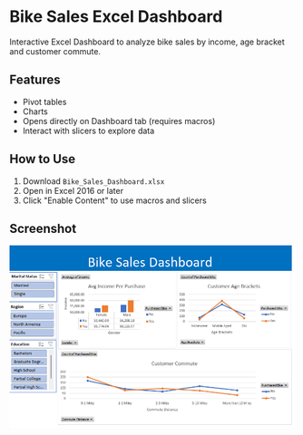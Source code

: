 # Bike Sales Excel Dashboard

Interactive Excel Dashboard to analyze bike sales by income, age bracket and customer commute.

## Features
- Pivot tables 
- Charts 
- Opens directly on Dashboard tab (requires macros)
- Interact with slicers to explore data

## How to Use
1. Download `Bike_Sales_Dashboard.xlsx`
2. Open in Excel 2016 or later
3. Click "Enable Content" to use macros and slicers

## Screenshot
![Dashboard Screenshot](Bike_Sales_Dashboard_Screenshot.png)
